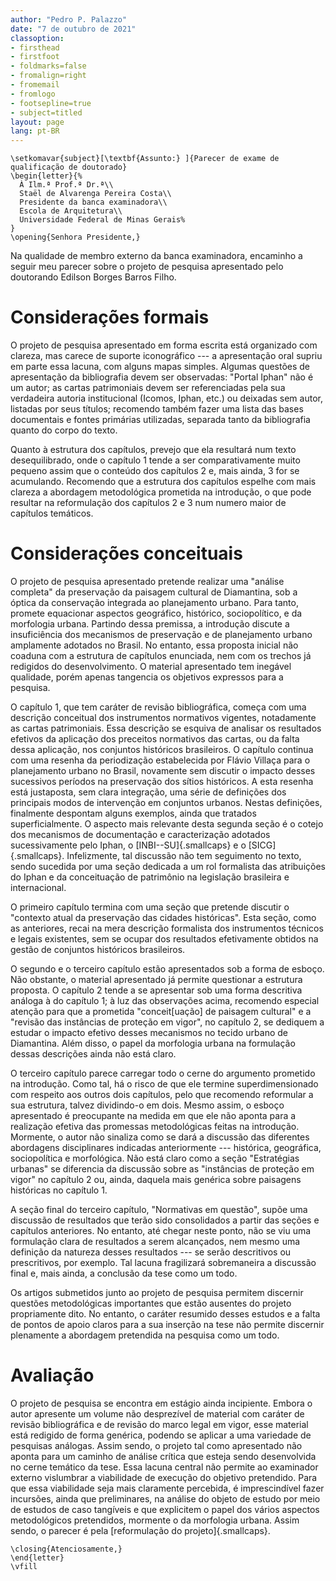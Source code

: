 ```yaml
---
author: "Pedro P. Palazzo"
date: "7 de outubro de 2021"
classoption:
- firsthead
- firstfoot
- foldmarks=false
- fromalign=right
- fromemail
- fromlogo
- footsepline=true
- subject=titled
layout: page
lang: pt-BR
---
```


```{=latex}
\setkomavar{subject}[\textbf{Assunto:} ]{Parecer de exame de qualificação de doutorado}
\begin{letter}{%
  À Ilm.ª Prof.ª Dr.ª\\
  Staël de Alvarenga Pereira Costa\\
  Presidente da banca examinadora\\
  Escola de Arquitetura\\
  Universidade Federal de Minas Gerais%
}
\opening{Senhora Presidente,}
```

Na qualidade de membro externo da banca examinadora, encaminho a seguir
meu parecer sobre o projeto de pesquisa apresentado pelo doutorando
Edilson Borges Barros Filho.

# Considerações formais #

  O projeto de pesquisa apresentado em forma escrita está organizado com
  clareza, mas carece de suporte iconográfico --- a apresentação oral
  supriu em parte essa lacuna, com alguns mapas simples. Algumas
  questões de apresentação da bibliografia devem ser observadas: "Portal
  Iphan" não é um autor; as cartas patrimoniais devem ser referenciadas
  pela sua verdadeira autoria institucional (Icomos, Iphan, etc.) ou
  deixadas sem autor, listadas por seus títulos; recomendo também fazer
  uma lista das bases documentais e fontes primárias utilizadas,
  separada tanto da bibliografia quanto do corpo do texto.

  Quanto à estrutura dos capítulos, prevejo que ela resultará num texto
  desequilibrado, onde o capítulo 1 tende a ser comparativamente muito
  pequeno assim que o conteúdo dos capítulos 2 e, mais ainda, 3 for se
  acumulando. Recomendo que a estrutura dos capítulos espelhe com mais
  clareza a abordagem metodológica prometida na introdução, o que pode
  resultar na reformulação dos capítulos 2 e 3 num numero maior de
  capítulos temáticos.

# Considerações conceituais #

  O projeto de pesquisa apresentado pretende realizar uma "análise
  completa" da preservação da paisagem cultural de Diamantina, sob a
  óptica da conservação integrada ao planejamento urbano. Para tanto,
  promete equacionar aspectos geográfico, histórico, sociopolítico, e da
  morfologia urbana. Partindo dessa premissa, a introdução discute a
  insuficiência dos mecanismos de preservação e de planejamento urbano
  amplamente adotados no Brasil. No entanto, essa proposta inicial não
  coaduna com a estrutura de capítulos enunciada, nem com os trechos já
  redigidos do desenvolvimento. O material apresentado tem inegável
  qualidade, porém apenas tangencia os objetivos expressos para a
  pesquisa.

  O capítulo 1, que tem caráter de revisão bibliográfica, começa com uma
  descrição conceitual dos instrumentos normativos vigentes, notadamente
  as cartas patrimoniais. Essa descrição se esquiva de analisar os
  resultados efetivos da aplicação dos preceitos normativos das cartas,
  ou da falta dessa aplicação, nos conjuntos históricos brasileiros. O
  capítulo continua com uma resenha da periodização estabelecida por
  Flávio Villaça para o planejamento urbano no Brasil, novamente sem
  discutir o impacto desses sucessivos períodos na preservação dos
  sítios históricos. A esta resenha está justaposta, sem clara
  integração, uma série de definições dos principais modos de
  intervenção em conjuntos urbanos. Nestas definições, finalmente
  despontam alguns exemplos, ainda que tratados superficialmente. O
  aspecto mais relevante desta segunda seção é o cotejo dos mecanismos
  de documentação e caracterização adotados sucessivamente pelo Iphan, o
  [INBI--SU]{.smallcaps} e o [SICG]{.smallcaps}. Infelizmente, tal
  discussão não tem seguimento no texto, sendo sucedida por uma seção
  dedicada a um rol formalista das atribuições do Iphan e da
  conceituação de patrimônio na legislação brasileira e internacional.

  O primeiro capítulo termina com uma seção que pretende discutir o
  "contexto atual da preservação das cidades históricas". Esta seção,
  como as anteriores, recai na mera descrição formalista dos
  instrumentos técnicos e legais existentes, sem se ocupar dos
  resultados efetivamente obtidos na gestão de conjuntos históricos
  brasileiros.

  O segundo e o terceiro capítulo estão apresentados sob a forma de
  esboço. Não obstante, o material apresentado já permite questionar a
  estrutura proposta. O capítulo 2 tende a se apresentar sob uma forma
  descritiva análoga à do capítulo 1; à luz das observações acima,
  recomendo especial atenção para que a prometida "conceit[uação] de
  paisagem cultural" e a "revisão das instâncias de proteção em vigor",
  no capítulo 2, se dediquem a estudar o impacto efetivo desses
  mecanismos no tecido urbano de Diamantina. Além disso, o papel da
  morfologia urbana na formulação dessas descrições ainda não está
  claro.

  O terceiro capítulo parece carregar todo o cerne do argumento
  prometido na introdução. Como tal, há o risco de que ele termine
  superdimensionado com respeito aos outros dois capítulos, pelo que
  recomendo reformular a sua estrutura, talvez dividindo-o em dois.
  Mesmo assim, o esboço apresentado é preocupante na medida em que ele
  não aponta para a realização efetiva das promessas metodológicas
  feitas na introdução. Mormente, o autor não sinaliza como se dará a
  discussão das diferentes abordagens disciplinares indicadas
  anteriormente --- histórica, geográfica, sociopolítica e morfológica.
  Não está claro como a seção "Estratégias urbanas" se diferencia da
  discussão sobre as "instâncias de proteção em vigor" no capítulo 2 ou,
  ainda, daquela mais genérica sobre paisagens históricas no capítulo 1.

  A seção final do terceiro capítulo, "Normativas em questão", supõe uma
  discussão de resultados que terão sido consolidados a partir das
  seções e capítulos anteriores. No entanto, até chegar neste ponto, não
  se viu uma formulação clara de resultados a serem alcançados, nem
  mesmo uma definição da natureza desses resultados --- se serão
  descritivos ou prescritivos, por exemplo. Tal lacuna fragilizará
  sobremaneira a discussão final e, mais ainda, a conclusão da tese como
  um todo.

  Os artigos submetidos junto ao projeto de pesquisa permitem discernir
  questões metodológicas importantes que estão ausentes do projeto
  propriamente dito. No entanto, o caráter resumido desses estudos e a
  falta de pontos de apoio claros para a sua inserção na tese não
  permite discernir plenamente a abordagem pretendida na pesquisa como
  um todo.

# Avaliação #

  O projeto de pesquisa se encontra em estágio ainda incipiente. Embora o
  autor apresente um volume não desprezível de material com caráter de
  revisão bibliográfica e de revisão do marco legal em vigor, esse
  material está redigido de forma genérica, podendo se aplicar a uma
  variedade de pesquisas análogas. Assim sendo, o projeto tal como
  apresentado não aponta para um caminho de análise crítica que esteja
  sendo desenvolvida no cerne temático da tese. Essa lacuna central não
  permite ao examinador externo vislumbrar a viabilidade de execução do
  objetivo pretendido. Para que essa viabilidade seja mais claramente
  percebida, é imprescindível fazer incursões, ainda que preliminares,
  na análise do objeto de estudo por meio de estudos de caso tangíveis e
  que explicitem o papel dos vários aspectos metodológicos pretendidos,
  mormente o da morfologia urbana. Assim sendo, o parecer é pela
  [reformulação do projeto]{.smallcaps}.

```{=latex}
\closing{Atenciosamente,}
\end{letter}
\vfill
`````
